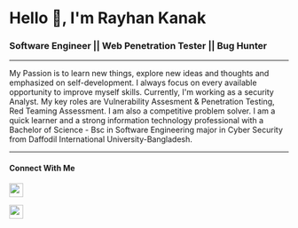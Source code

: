 <h1 align="left">Hello 👋, I'm Rayhan Kanak</h1>
<h3 align="left"> Software Engineer || Web Penetration Tester || Bug Hunter </h3>
<hr>
<p align="left">My Passion is to learn new things, explore new ideas and thoughts and emphasized on self-development. I always focus on every available opportunity to improve myself skills. Currently, I'm working as a security Analyst. My key roles are Vulnerability Assesment & Penetration Testing, Red Teaming Assessment. I am also a competitive problem solver. I am a quick learner and a strong information technology professional with a Bachelor of Science - Bsc in Software Engineering major in Cyber Security from Daffodil International University-Bangladesh.</p>
<hr>

#### Connect With Me
<p left="center">
<a href="https://www.linkedin.com/in/0xkanak/">
  <img src="https://img.shields.io/badge/linkedin-%230077B5.svg?&style=for-the-badge&logo=linkedin&logoColor=white" height=25>
</a> 
</p>
<a href="https://twitter.com/0xkanak">
  <img src="https://img.shields.io/badge/twitter-%230077B5.svg?&style=for-the-badge&logo=twitter&logoColor=white" height=25>
</a>
</p>
